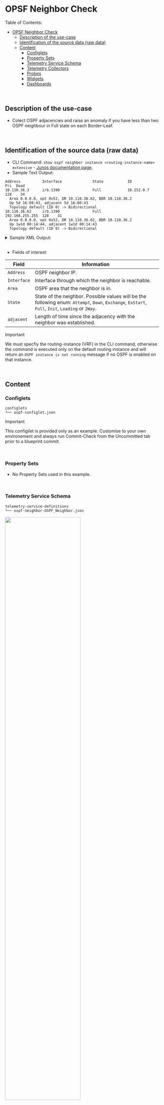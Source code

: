 # OPSF Neighbor Check


Table of Contents:
- [OPSF Neighbor Check](#opsf-neighbor-check)
  - [Description of the use-case](#description-of-the-use-case)
  - [Identification of the source data (raw data)](#identification-of-the-source-data-raw-data)
  - [Content](#content)
    - [Configlets](#configlets)
    - [Property Sets](#property-sets)
    - [Telemetry Service Schema](#telemetry-service-schema)
    - [Telemetry Collectors](#telemetry-collectors)
    - [Probes](#probes)
    - [Widgets](#widgets)
    - [Dashboards](#dashboards)

<br>

## Description of the use-case

- Colect OSPF adjacencies and raise an anomaly if you have less than two OSPF neighbour in Full state on each Border-Leaf.

<br>

## Identification of the source data (raw data)

- CLI Command: `show ospf neighbor instance <routing-instance-name> extensive` - [Junos documentation page](https://www.juniper.net/documentation/us/en/software/junos/ospf/topics/ref/command/show-ospf-ospf3-neighbor.html). 
- Sample Text Output:
```
Address          Interface              State           ID               Pri  Dead
10.110.36.3      irb.1390               Full            10.252.0.7       128    34
  Area 0.0.0.0, opt 0x52, DR 10.110.36.62, BDR 10.110.36.2
  Up 5d 16:08:43, adjacent 5d 16:08:43
  Topology default (ID 0) -> Bidirectional
10.110.36.62     irb.1390               Full            192.168.255.255  128    31
  Area 0.0.0.0, opt 0x52, DR 10.110.36.62, BDR 10.110.36.2
  Up 1w1d 00:14:44, adjacent 1w1d 00:14:43
  Topology default (ID 0) -> Bidirectional
```
<details>
    <summary>Sample XML Output:</summary>

```xml
<rpc-reply xmlns:junos="http://xml.juniper.net/junos/23.2R1.14/junos">
    <ospf-neighbor-information xmlns="http://xml.juniper.net/junos/23.2R0/junos-routing">
        <ospf-neighbor>
            <neighbor-address>10.110.36.3</neighbor-address>
            <interface-name>irb.1390</interface-name>
            <ospf-neighbor-state>Full</ospf-neighbor-state>
            <neighbor-id>10.252.0.7</neighbor-id>
            <neighbor-priority>128</neighbor-priority>
            <activity-timer>38</activity-timer>
            <ospf-area>0.0.0.0</ospf-area>
            <options>0x52</options>
            <dr-address>10.110.36.62</dr-address>
            <bdr-address>10.110.36.2</bdr-address>
            <neighbor-up-time junos:seconds="490384">
                5d 16:13:04
            </neighbor-up-time>
            <neighbor-adjacency-time junos:seconds="490384">
                5d 16:13:04
            </neighbor-adjacency-time>
            <ospf-neighbor-topology>
                <ospf-topology-name>default</ospf-topology-name>
                <ospf-topology-id>0</ospf-topology-id>
                <ospf-neighbor-topology-state>Bidirectional</ospf-neighbor-topology-state>
            </ospf-neighbor-topology>
        </ospf-neighbor>
        <ospf-neighbor>
            <neighbor-address>10.110.36.62</neighbor-address>
            <interface-name>irb.1390</interface-name>
            <ospf-neighbor-state>Full</ospf-neighbor-state>
            <neighbor-id>192.168.255.255</neighbor-id>
            <neighbor-priority>128</neighbor-priority>
            <activity-timer>32</activity-timer>
            <ospf-area>0.0.0.0</ospf-area>
            <options>0x52</options>
            <dr-address>10.110.36.62</dr-address>
            <bdr-address>10.110.36.2</bdr-address>
            <neighbor-up-time junos:seconds="692345">
                1w1d 00:19:05
            </neighbor-up-time>
            <neighbor-adjacency-time junos:seconds="692344">
                1w1d 00:19:04
            </neighbor-adjacency-time>
            <ospf-neighbor-topology>
                <ospf-topology-name>default</ospf-topology-name>
                <ospf-topology-id>0</ospf-topology-id>
                <ospf-neighbor-topology-state>Bidirectional</ospf-neighbor-topology-state>
            </ospf-neighbor-topology>
        </ospf-neighbor>
    </ospf-neighbor-information>
    <cli>
        <banner></banner>
    </cli>
</rpc-reply>
```
</details>
  
<br>

- Fields of interest:

| Field | Information |
| --- | --- |
| `Address` | OSPF neighbor IP. |
| `Interface` | Interface through which the neighbor is reachable. |
| `Area` | OSPF area that the neighbor is in. |
| `State` | State of the neighbor. Possible values will be the following enum: `Attempt`, `Down`, `Exchange`, `ExStart`, `Full`, `Init`, `Loading` or `2Way`. |
| `adjacent` | Length of time since the adjacency with the neighbor was established. |


> [!IMPORTANT]
> We must specfiy the routing-instance (VRF) in the CLI command, otherwise the command is executed only on the default routing instance and will return an `OSPF instance is not running` message if no OSPF is enabled on that instance.

<br>

## Content

### Configlets
```
configlets
└── ospf-configlet.json
```

> [!IMPORTANT]
> This configilet is provided only as an example. Customise to your own environement and always run Commit-Check from the Uncommitted tab prior to a blueprint commit.


<br>

### Property Sets
- No Property Sets used in this example.

<br>

### Telemetry Service Schema 
```
telemetry-service-definitions
└── ospf-neighbor-OSPF_Neighbor.json
```
<img src="Images/OSPF-Neighbor_Service_Schema.png" width="70%" height="70%">

<br>

### Telemetry Collectors
```
telemetry-collectors
└── ospf-neighbor-OSPF_Neighbor.json
```
![OSPF-Neighbor_Collector](Images/OSPF-Neighbor_Collector.png)

- Pay attention to the expression used in the `Value` and the logic to convert the text string provided by the `/ospf-neighbor-information/ospf-neighbor/ospf-neighbor-state` XML path into an integer value which will then be converted back to an enum using the "Value map" processor property of the `Extensible_Service_Data_Collector_Processor` IBA procesor (See probe's configuration).
> [!IMPORTANT]
> Python based expressions are supported as long as they are expressed in a one-liner. For example to express an `if this than that` conditional, it will have to be wirtten in the format: `<value_if_true> if <condition> else <value_if_false>`.
```python
0 if Neighbor_State == "Attempt" 
else 2 if Neighbor_State == "Down" 
else 3 if Neighbor_State == "Exchange" 
else 4 if Neighbor_State == "ExStart" 
else 5 if Neighbor_State == "Init" 
else 6 if Neighbor_State == "Loading" 
else 7 if Neighbor_State == "2Way" 
else 1 if Neighbor_State == "Full" 
else None
```


<br>

### Probes
```
probes
└── ospf-neighbour-check.json
```
- Source Processor configuration:
  - Considering the keys defined in the `OSPF_neighbor` service cannot be derived from the graph, we need to define the probe using a **Dynamic Stages** approach. With that, the IBA processors series, i.e rows in the output stage, are controlled by the collector instead of being controlled by the graph query like for **Static Stages** approach. The count of those series dynamically reacts to the collector's output. It is only required to map the system_ID to a to a graph node's property. Other collectors key do not requires any mapping to the Graph. To define the probe as  **Dynamic Stages** one we will choose a data type of `Dynamic Discrete State`, because our service value data type is `integer`.

<img src="Images/OSPF-Neighbor_Probe_Source_Processor.png" width="80%" height="80%">

<br>

- IBA Probe pipeline representaiton:

<img src="Images/OSPF-Neighbor_Probe_Pipeline_Vertical.png" width="30%" height="30%">


<br>

- Below a view from the first output stage:

![OSPF-Neighbor_Probe_Stage_1](Images/OSPF-Neighbor_Probe_Stage_1.png)

<br>

- Below a view from the second output stage:

![OSPF-Neighbor_Probe_Stage_2](Images/OSPF-Neighbor_Probe_Stage_2.png)

<br>

- Below a view from the third output stage:

![OSPF-Neighbor_Probe_Stage_3](Images/OSPF-Neighbor_Probe_Stage_3.png)

<br>


### Widgets
```
widgets
├── ospf-neighbor-count-per-border-leaf.json
└── ospf-neighbor-state.json
```

<br>

- Configuration of the first widget: 

<img src="Images/OSPF-Neighbor_Probe_Stage_Widget1.png" width="50%" height="50%">

<br>

- Configuration of the second widget:
  
<img src="Images/OSPF-Neighbor_Probe_Stage_Widget2.png" width="50%" height="50%">

<br>

### Dashboards
```
dashboards
└── ospf-adjacencies-on-border-leafs.json
```

![OSPF-Neighbor_Dashboard](Images/OSPF-Neighbor_Dashboard.png)